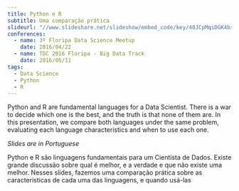 ```yaml
---
title: Python e R
subtitle: Uma comparação prática
slideurl: "//www.slideshare.net/slideshow/embed_code/key/40JCpMqiDGK4bs"
conferences:
  - name: 3º Floripa Data Science Meetup
    date: 2016/04/22
  - name: TDC 2016 Floripa - Big Data Track
    date: 2016/05/11
tags:
  - Data Science
  - Python
  - R
---
```


Python and R are fundamental languages for a Data Scientist. There is a war to decide which one is the best, and the truth is that none of them are. In this presentation, we compare both languages under the same problem, evaluating each language characteristics and when to use each one.

*Slides are in Portuguese*

Python e R são linguagens fundamentais para um Cientista de Dados. Existe grande discussão sobre qual é melhor, e a verdade e que não existe uma melhor. Nesses slides, fazemos uma comparação prática sobre as características de cada uma das linguagens, e quando usá-las
